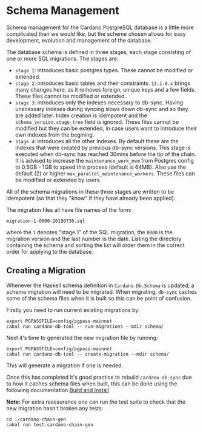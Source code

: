 # Schema Management

Schema management for the Cardano PostgreSQL database is a little more complicated than we would
like, but the scheme chosen allows for easy development, evolution and management of the database.

The database schema is defined in three stages, each stage consisting of one or more SQL migrations.
The stages are:

- `stage 1`: introduces basic postgres types. These cannot be modified or extended.
- `stage 2`: introduces basic tables and their constraints. `13.1.0.x` brings many
changes here, as it removes foreign, unique keys and a few fields. These files cannot
be modified or extended.
- `stage 3`: introduces only the indexes necessary to db-sync. Having unecessary
indexes during syncing slows down db-sync and so they are added later. Index
creation is idempotent and the `schema_version.stage_tree` field is ignored.
These files cannot be modified but they can be extended, in case users want to
introduce their own indexes from the begining.
- `stage 4`: introduces all the other indexes. By default these are the indexes
that were created by previous db-sync versions. This stage is executed when
db-sync has reached 30mins before the tip of the chain. It is advised to increase
the `maintenance_work_mem` from Postgres config to 0.5GB - 1GB to speed this
process (default is 64MB). Also use the default (2) or higher
`max_parallel_maintenance_workers`. These files can be modified or extended
by users.

All of the schema migrations in these three stages are written to be idempotent (so that they
"know" if they have already been applied).

The migration files all have file names of the form:
```
migration-1-0000-20190730.sql
```
where the `1` denotes "stage 1" of the SQL migration, the `0000` is the migration version and the
last number is the date. Listing the directory containing the schema and sorting the list will
order them in the correct order for applying to the database.

## Creating a Migration

Whenever the Haskell schema definition in `Cardano.Db.Schema` is updated, a schema migration will need to be migrated.
When migrating, `db-sync` caches some of the schema files when it is built so this can be point of confusion.

Firstly you need to run current existing migrations by:
```
export PGPASSFILE=config/pgpass-mainnet
cabal run cardano-db-tool -- run-migrations --mdir schema/
```

Next it's time to generated the new migration file by running:
```
export PGPASSFILE=config/pgpass-mainnet
cabal run cardano-db-tool -- create-migration --mdir schema/
```
This will generate a migration if one is needed. 

Once this has completed it's good practice to rebuild `cardano-db-sync` due to how it caches schema files when built, this can be done using the following documentation [Build and Install](./installing.md#build-and-install)

**Note:**  For extra reassurance one can run the test suite to check that the new migration hasn't broken any tests:
```
cd ./cardano-chain-gen
cabal run test:cardano-chain-gen
```
